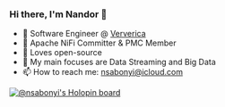 ### Hi there, I'm Nandor 👋

- 💼 Software Engineer @ [Ververica](https://www.ververica.com/)
- 🚀 Apache NiFi Committer & PMC Member
- 🌱 Loves open-source
- 🔭 My main focuses are Data Streaming and Big Data
- 📫 How to reach me: nsabonyi@icloud.com

[![@nsabonyi's Holopin board](https://holopin.me/nsabonyi)](https://holopin.io/@nsabonyi)
<!--
**nandorsoma/nandorsoma** is a ✨ _special_ ✨ repository because its `README.md` (this file) appears on your GitHub profile.

Here are some ideas to get you started:

- 🔭 I’m currently working on ...
- 🌱 I’m currently learning ...
- 👯 I’m looking to collaborate on ...
- 🤔 I’m looking for help with ...
- 💬 Ask me about ...
- 📫 How to reach me: ...
- 😄 Pronouns: ...
- ⚡ Fun fact: ...
-->
